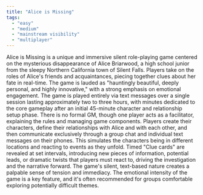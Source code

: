 ```yaml
---
title: "Alice is Missing"
tags:
  - "easy"
  - "medium"
  - "mainstream visibility"
  - "multiplayer"
---
```


Alice is Missing is a unique and immersive silent role-playing game centered on the mysterious disappearance of Alice Briarwood, a high school junior from the sleepy Northern California town of Silent Falls. Players take on the roles of Alice's friends and acquaintances, piecing together clues about her fate in real-time. The game is lauded as "hauntingly beautiful, deeply personal, and highly innovative," with a strong emphasis on emotional engagement.
The game is played entirely via text messages over a single session lasting approximately two to three hours, with minutes dedicated to the core gameplay after an initial 45-minute character and relationship setup phase. There is no formal GM, though one player acts as a facilitator, explaining the rules and managing game components. Players create their characters, define their relationships with Alice and with each other, and then communicate exclusively through a group chat and individual text messages on their phones. This simulates the characters being in different locations and reacting to events as they unfold. Timed "Clue cards" are revealed at set intervals, introducing new pieces of information, potential leads, or dramatic twists that players must react to, driving the investigation and the narrative forward. The game's silent, text-based nature creates a palpable sense of tension and immediacy. The emotional intensity of the game is a key feature, and it's often recommended for groups comfortable exploring potentially difficult themes.
